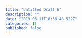 ```yaml
---
title: "Untitled Draft 6"
description: ""
date: "2019-06-11T18:38:48.522Z"
categories: []
published: false
---
```




